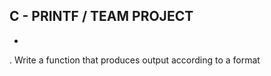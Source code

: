 ## C - PRINTF / TEAM PROJECT ##

   * 

  . Write a function that produces output according to a format
